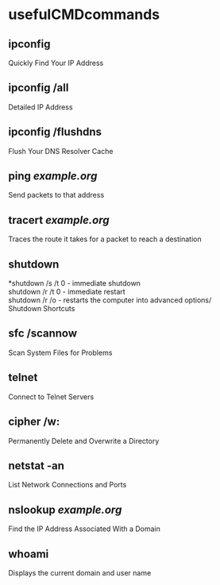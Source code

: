 # usefulCMDcommands

## ipconfig
Quickly Find Your IP Address

## ipconfig /all
Detailed IP Address

## ipconfig /flushdns
Flush Your DNS Resolver Cache

## ping *example.org*
Send packets to that address

## tracert *example.org*
Traces the route it takes for a packet to reach a destination

## shutdown
*shutdown /s /t 0 - immediate shutdown<br>
shutdown /r /t 0 - immediate restart<br>
shutdown /r /o - restarts the computer into advanced options/<br>
Shutdown Shortcuts

## sfc /scannow
Scan System Files for Problems

## telnet
Connect to Telnet Servers

## cipher /w:
Permanently Delete and Overwrite a Directory

## netstat -an
List Network Connections and Ports

## nslookup *example.org*
Find the IP Address Associated With a Domain

## whoami
Displays the current domain and user name
